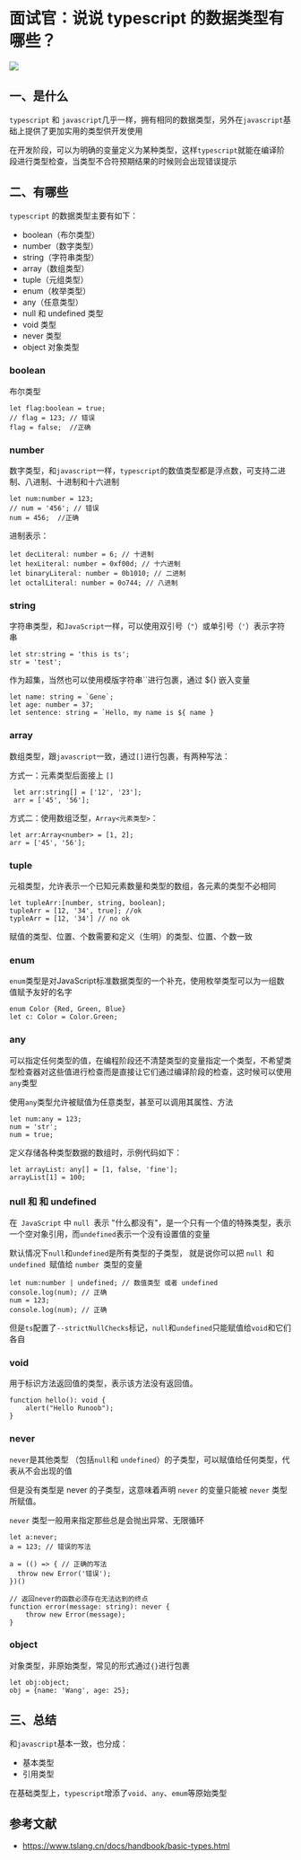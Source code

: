 # 面试官：说说 typescript 的数据类型有哪些？

 

![](https://static.vue-js.com/d88f9450-0998-11ec-a752-75723a64e8f5.png)



## 一、是什么

`typescript` 和 `javascript`几乎一样，拥有相同的数据类型，另外在`javascript`基础上提供了更加实用的类型供开发使用

在开发阶段，可以为明确的变量定义为某种类型，这样`typescript`就能在编译阶段进行类型检查，当类型不合符预期结果的时候则会出现错误提示



## 二、有哪些

`typescript` 的数据类型主要有如下：

- boolean（布尔类型）
- number（数字类型）
- string（字符串类型）
- array（数组类型）
- tuple（元组类型）
- enum（枚举类型）
- any（任意类型）
- null 和 undefined 类型
- void 类型
- never 类型
- object 对象类型



### boolean

布尔类型

```tsx
let flag:boolean = true;
// flag = 123; // 错误
flag = false;  //正确
```



### number

数字类型，和`javascript`一样，`typescript`的数值类型都是浮点数，可支持二进制、八进制、十进制和十六进制

```tsx
let num:number = 123;
// num = '456'; // 错误
num = 456;  //正确
```

进制表示：

```tsx
let decLiteral: number = 6; // 十进制
let hexLiteral: number = 0xf00d; // 十六进制
let binaryLiteral: number = 0b1010; // 二进制
let octalLiteral: number = 0o744; // 八进制
```



### string

字符串类型，和`JavaScript`一样，可以使用双引号（`"`）或单引号（`'`）表示字符串

```tsx
let str:string = 'this is ts';
str = 'test';
```

作为超集，当然也可以使用模版字符串``进行包裹，通过 ${} 嵌入变量

```tsx
let name: string = `Gene`;
let age: number = 37;
let sentence: string = `Hello, my name is ${ name }
```



### array

数组类型，跟`javascript`一致，通过`[]`进行包裹，有两种写法：

方式一：元素类型后面接上 `[]`

 ```tsx
  let arr:string[] = ['12', '23'];
  arr = ['45', '56'];
 ```

方式二：使用数组泛型，`Array<元素类型>`：

  ```tsx
  let arr:Array<number> = [1, 2];
  arr = ['45', '56'];
  ```



### tuple

元祖类型，允许表示一个已知元素数量和类型的数组，各元素的类型不必相同

```tsx
let tupleArr:[number, string, boolean];
tupleArr = [12, '34', true]; //ok
typleArr = [12, '34'] // no ok
```

赋值的类型、位置、个数需要和定义（生明）的类型、位置、个数一致



### enum

`enum`类型是对JavaScript标准数据类型的一个补充，使用枚举类型可以为一组数值赋予友好的名字

```tsx
enum Color {Red, Green, Blue}
let c: Color = Color.Green;
```



### any

可以指定任何类型的值，在编程阶段还不清楚类型的变量指定一个类型，不希望类型检查器对这些值进行检查而是直接让它们通过编译阶段的检查，这时候可以使用`any`类型

使用`any`类型允许被赋值为任意类型，甚至可以调用其属性、方法

```tsx
let num:any = 123;
num = 'str';
num = true;
```

定义存储各种类型数据的数组时，示例代码如下：

```tsx
let arrayList: any[] = [1, false, 'fine'];
arrayList[1] = 100;
```





### null 和 和 undefined

在` JavaScript` 中 `null `表示 "什么都没有"，是一个只有一个值的特殊类型，表示一个空对象引用，而`undefined`表示一个没有设置值的变量

默认情况下`null`和`undefined`是所有类型的子类型， 就是说你可以把 `null `和 `undefined `赋值给 `number `类型的变量

```tsx
let num:number | undefined; // 数值类型 或者 undefined
console.log(num); // 正确
num = 123;
console.log(num); // 正确
```

但是`ts`配置了`--strictNullChecks`标记，`null`和`undefined`只能赋值给`void`和它们各自



### void

用于标识方法返回值的类型，表示该方法没有返回值。

```tsx
function hello(): void {
    alert("Hello Runoob");
}
```


### never

`never`是其他类型 （包括` null `和 `undefined`）的子类型，可以赋值给任何类型，代表从不会出现的值

但是没有类型是 never 的子类型，这意味着声明 `never` 的变量只能被 `never` 类型所赋值。

`never` 类型一般用来指定那些总是会抛出异常、无限循环

```tsx
let a:never;
a = 123; // 错误的写法

a = (() => { // 正确的写法
  throw new Error('错误');
})()

// 返回never的函数必须存在无法达到的终点
function error(message: string): never {
    throw new Error(message);
}
```





### object

对象类型，非原始类型，常见的形式通过`{}`进行包裹

```tsx
let obj:object;
obj = {name: 'Wang', age: 25};
```



## 三、总结

和`javascript`基本一致，也分成：

- 基本类型
- 引用类型

在基础类型上，`typescript`增添了`void`、`any`、`emum`等原始类型



## 参考文献

- https://www.tslang.cn/docs/handbook/basic-types.html